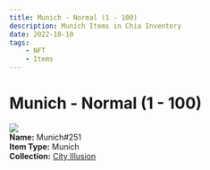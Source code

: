```yaml
---
title: Munich - Normal (1 - 100)
description: Munich Items in Chia Inventory
date: 2022-10-10
tags:
    - NFT
    - Items
---
```


# Munich - Normal (1 - 100)
<div class="item_thumbnail">
<img loading="lazy" src="https://mfs7re4czn6quoatlbgsnhtjlg2qid5swufpdt3mg6dk5xbguu.arweave.net/YWX4k4LLfQo4E1hNJp5p-WbUED7K1CvHPbDeGrtwmpQ"><br/>
<div><strong>Name:</strong> Munich#251</div>
<div><strong>Item Type:</strong> Munich</div>
<div><strong>Collection:</strong> <a href="https://www.spacescan.io/xch/nft/collection/col1lend2dcn558km4wcwta4xnkfv3xpcmlp9kyt0m909emvfxechlyqdl5ndg">City Illusion</a></div>
</div>

